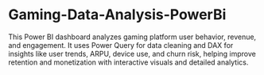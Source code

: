 # Gaming-Data-Analysis-PowerBi
This Power BI dashboard analyzes gaming platform user behavior, revenue, and engagement. It uses Power Query for data cleaning and DAX for insights like user trends, ARPU, device use, and churn risk, helping improve retention and monetization with interactive visuals and detailed analytics.
